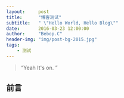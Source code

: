 ```yaml
---
layout:     post
title:      "博客测试"
subtitle:   " \"Hello World, Hello Blog\""
date:       2016-03-23 12:00:00
author:     "Bebop.C"
header-img: "img/post-bg-2015.jpg"
tags:
    - 测试
---
```


> “Yeah It's on. ”


## 前言


